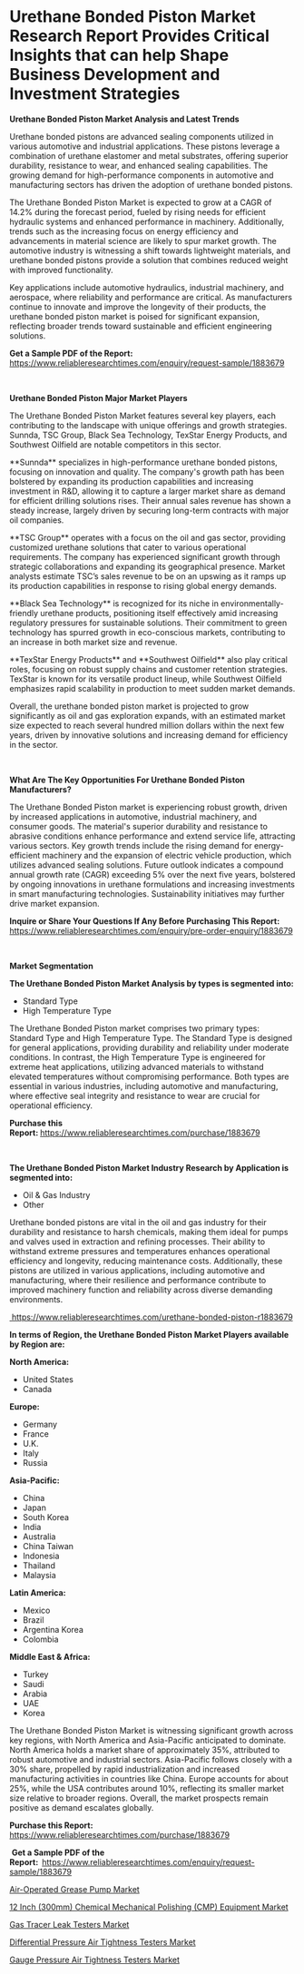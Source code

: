 <p><h1>Urethane Bonded Piston Market Research Report Provides Critical Insights that can help Shape Business Development and Investment Strategies</h1></p><p><strong>Urethane Bonded Piston Market Analysis and Latest Trends</strong></p>
<p><p>Urethane bonded pistons are advanced sealing components utilized in various automotive and industrial applications. These pistons leverage a combination of urethane elastomer and metal substrates, offering superior durability, resistance to wear, and enhanced sealing capabilities. The growing demand for high-performance components in automotive and manufacturing sectors has driven the adoption of urethane bonded pistons.</p><p>The Urethane Bonded Piston Market is expected to grow at a CAGR of 14.2% during the forecast period, fueled by rising needs for efficient hydraulic systems and enhanced performance in machinery. Additionally, trends such as the increasing focus on energy efficiency and advancements in material science are likely to spur market growth. The automotive industry is witnessing a shift towards lightweight materials, and urethane bonded pistons provide a solution that combines reduced weight with improved functionality.</p><p>Key applications include automotive hydraulics, industrial machinery, and aerospace, where reliability and performance are critical. As manufacturers continue to innovate and improve the longevity of their products, the urethane bonded piston market is poised for significant expansion, reflecting broader trends toward sustainable and efficient engineering solutions.</p></p>
<p><strong>Get a Sample PDF of the Report:&nbsp;</strong> <a href="https://www.reliableresearchtimes.com/enquiry/request-sample/1883679?utm_campaign=2207&utm_medium=2&utm_source=Github&utm_content=ia&utm_term=01032025&utm_id=urethane-bonded-piston">https://www.reliableresearchtimes.com/enquiry/request-sample/1883679</a></p>
<p>&nbsp;</p>
<p><strong>Urethane Bonded Piston Major Market Players</strong></p>
<p><p>The Urethane Bonded Piston Market features several key players, each contributing to the landscape with unique offerings and growth strategies. Sunnda, TSC Group, Black Sea Technology, TexStar Energy Products, and Southwest Oilfield are notable competitors in this sector.</p><p>**Sunnda** specializes in high-performance urethane bonded pistons, focusing on innovation and quality. The company's growth path has been bolstered by expanding its production capabilities and increasing investment in R&D, allowing it to capture a larger market share as demand for efficient drilling solutions rises. Their annual sales revenue has shown a steady increase, largely driven by securing long-term contracts with major oil companies.</p><p>**TSC Group** operates with a focus on the oil and gas sector, providing customized urethane solutions that cater to various operational requirements. The company has experienced significant growth through strategic collaborations and expanding its geographical presence. Market analysts estimate TSC’s sales revenue to be on an upswing as it ramps up its production capabilities in response to rising global energy demands.</p><p>**Black Sea Technology** is recognized for its niche in environmentally-friendly urethane products, positioning itself effectively amid increasing regulatory pressures for sustainable solutions. Their commitment to green technology has spurred growth in eco-conscious markets, contributing to an increase in both market size and revenue.</p><p>**TexStar Energy Products** and **Southwest Oilfield** also play critical roles, focusing on robust supply chains and customer retention strategies. TexStar is known for its versatile product lineup, while Southwest Oilfield emphasizes rapid scalability in production to meet sudden market demands.</p><p>Overall, the urethane bonded piston market is projected to grow significantly as oil and gas exploration expands, with an estimated market size expected to reach several hundred million dollars within the next few years, driven by innovative solutions and increasing demand for efficiency in the sector.</p></p>
<p>&nbsp;</p>
<p><strong>What Are The Key Opportunities For Urethane Bonded Piston Manufacturers?</strong></p>
<p><p>The Urethane Bonded Piston market is experiencing robust growth, driven by increased applications in automotive, industrial machinery, and consumer goods. The material's superior durability and resistance to abrasive conditions enhance performance and extend service life, attracting various sectors. Key growth trends include the rising demand for energy-efficient machinery and the expansion of electric vehicle production, which utilizes advanced sealing solutions. Future outlook indicates a compound annual growth rate (CAGR) exceeding 5% over the next five years, bolstered by ongoing innovations in urethane formulations and increasing investments in smart manufacturing technologies. Sustainability initiatives may further drive market expansion.</p></p>
<p><strong>Inquire or Share Your Questions If Any Before Purchasing This Report:</strong> <a href="https://www.reliableresearchtimes.com/enquiry/pre-order-enquiry/1883679?utm_campaign=2207&utm_medium=2&utm_source=Github&utm_content=ia&utm_term=01032025&utm_id=urethane-bonded-piston">https://www.reliableresearchtimes.com/enquiry/pre-order-enquiry/1883679</a></p>
<p>&nbsp;</p>
<p><strong>Market Segmentation</strong></p>
<p><strong>The Urethane Bonded Piston Market Analysis by types is segmented into:</strong></p>
<p><ul><li>Standard Type</li><li>High Temperature Type</li></ul></p>
<p><p>The Urethane Bonded Piston market comprises two primary types: Standard Type and High Temperature Type. The Standard Type is designed for general applications, providing durability and reliability under moderate conditions. In contrast, the High Temperature Type is engineered for extreme heat applications, utilizing advanced materials to withstand elevated temperatures without compromising performance. Both types are essential in various industries, including automotive and manufacturing, where effective seal integrity and resistance to wear are crucial for operational efficiency.</p></p>
<p><strong>Purchase this Report:&nbsp;</strong><a href="https://www.reliableresearchtimes.com/purchase/1883679?utm_campaign=2207&utm_medium=2&utm_source=Github&utm_content=ia&utm_term=01032025&utm_id=urethane-bonded-piston">https://www.reliableresearchtimes.com/purchase/1883679</a></p>
<p>&nbsp;</p>
<p><strong>The Urethane Bonded Piston Market Industry Research by Application is segmented into:</strong></p>
<p><ul><li>Oil & Gas Industry</li><li>Other</li></ul></p>
<p><p>Urethane bonded pistons are vital in the oil and gas industry for their durability and resistance to harsh chemicals, making them ideal for pumps and valves used in extraction and refining processes. Their ability to withstand extreme pressures and temperatures enhances operational efficiency and longevity, reducing maintenance costs. Additionally, these pistons are utilized in various applications, including automotive and manufacturing, where their resilience and performance contribute to improved machinery function and reliability across diverse demanding environments.</p></p>
<p><a href="https://www.reliableresearchtimes.com/urethane-bonded-piston-r1883679?utm_campaign=2207&utm_medium=2&utm_source=Github&utm_content=ia&utm_term=01032025&utm_id=urethane-bonded-piston">&nbsp;https://www.reliableresearchtimes.com/urethane-bonded-piston-r1883679</a></p>
<p><strong>In terms of Region, the Urethane Bonded Piston Market Players available by Region are:</strong></p>
<p>
    <p> <strong> North America: </strong>
        <ul>
            <li>United States</li>
            <li>Canada</li>
        </ul>
        </p> 
    <p> <strong> Europe: </strong>
        <ul>
            <li>Germany</li>
            <li>France</li>
            <li>U.K.</li>
            <li>Italy</li>
            <li>Russia</li>
        </ul>
        </p> 
    <p> <strong> Asia-Pacific: </strong>
        <ul>
            <li>China</li>
            <li>Japan</li>
            <li>South Korea</li>
            <li>India</li>
            <li>Australia</li>
            <li>China Taiwan</li>
            <li>Indonesia</li>
            <li>Thailand</li>
            <li>Malaysia</li>
        </ul>
        </p> 
    <p> <strong> Latin America: </strong>
        <ul>
            <li>Mexico</li>
            <li>Brazil</li>
            <li>Argentina Korea</li>
            <li>Colombia</li>
        </ul>
        </p> 
    <p> <strong> Middle East & Africa: </strong>
        <ul>
            <li>Turkey</li>
            <li>Saudi</li>
            <li>Arabia</li>
            <li>UAE</li>
            <li>Korea</li>
        </ul>
    </p>
    </p>
<p><p>The Urethane Bonded Piston Market is witnessing significant growth across key regions, with North America and Asia-Pacific anticipated to dominate. North America holds a market share of approximately 35%, attributed to robust automotive and industrial sectors. Asia-Pacific follows closely with a 30% share, propelled by rapid industrialization and increased manufacturing activities in countries like China. Europe accounts for about 25%, while the USA contributes around 10%, reflecting its smaller market size relative to broader regions. Overall, the market prospects remain positive as demand escalates globally.</p></p>
<p><strong>Purchase this Report: </strong><a href="https://www.reliableresearchtimes.com/purchase/1883679?utm_campaign=2207&utm_medium=2&utm_source=Github&utm_content=ia&utm_term=01032025&utm_id=urethane-bonded-piston">https://www.reliableresearchtimes.com/purchase/1883679</a></p>
<p>&nbsp;<strong>Get a Sample PDF of the Report:&nbsp;&nbsp;</strong><a href="https://www.reliableresearchtimes.com/enquiry/request-sample/1883679?utm_campaign=2207&utm_medium=2&utm_source=Github&utm_content=ia&utm_term=01032025&utm_id=urethane-bonded-piston">https://www.reliableresearchtimes.com/enquiry/request-sample/1883679</a></p>
<p><strong></strong></p>
<p><p><a href="https://github.com/joannesouthgate/Market-Research-Report-List-5/blob/main/air-operated-grease-pump-market.md?utm_campaign=2207&utm_medium=2&utm_source=Github&utm_content=ia&utm_term=01032025&utm_id=urethane-bonded-piston">Air-Operated Grease Pump Market</a></p><p><a href="https://github.com/sofayahoo2023/Market-Research-Report-List-7/blob/main/12-inch-300mm-chemical-mechanical-polishing-cmp-equipment-market.md?utm_campaign=2207&utm_medium=2&utm_source=Github&utm_content=ia&utm_term=01032025&utm_id=urethane-bonded-piston">12 Inch (300mm) Chemical Mechanical Polishing (CMP) Equipment Market</a></p><p><a href="https://github.com/wwwkeltoum/Market-Research-Report-List-5/blob/main/gas-tracer-leak-testers-market.md?utm_campaign=2207&utm_medium=2&utm_source=Github&utm_content=ia&utm_term=01032025&utm_id=urethane-bonded-piston">Gas Tracer Leak Testers Market</a></p><p><a href="https://github.com/lydiadrauth5/Market-Research-Report-List-1/blob/main/differential-pressure-air-tightness-testers-market.md?utm_campaign=2207&utm_medium=2&utm_source=Github&utm_content=ia&utm_term=01032025&utm_id=urethane-bonded-piston">Differential Pressure Air Tightness Testers Market</a></p><p><a href="https://github.com/rembaentin6f/Market-Research-Report-List-1/blob/main/gauge-pressure-air-tightness-testers-market.md?utm_campaign=2207&utm_medium=2&utm_source=Github&utm_content=ia&utm_term=01032025&utm_id=urethane-bonded-piston">Gauge Pressure Air Tightness Testers Market</a></p></p>